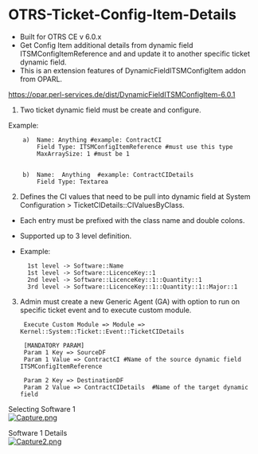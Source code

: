 # OTRS-Ticket-Config-Item-Details  
- Built for OTRS CE v 6.0.x  
- Get Config Item additional details from dynamic field ITSMConfigItemReference and and update it to another specific ticket dynamic field.   
- This is an extension features of DynamicFieldITSMConfigItem addon from OPARL.  

https://opar.perl-services.de/dist/DynamicFieldITSMConfigItem-6.0.1  


1. Two ticket dynamic field must be create and configure.

Example:

		a)	Name: Anything #example: ContractCI  
	  		Field Type: ITSMConfigItemReference #must use this type  
	  		MaxArraySize: 1 #must be 1
	
	
		b)	Name:  Anything  #example: ContractCIDetails  
	  		Field Type: Textarea  



2. Defines the CI values that need to be pull into dynamic field at System Configuration > TicketCIDetails::CIValuesByClass.  
- Each entry must be prefixed with the class name and double colons.  
- Supported up to 3 level definition.  
- Example:

		1st level -> Software::Name  
		1st level -> Software::LicenceKey::1  
		2nd level -> Software::LicenceKey::1::Quantity::1  
		3rd level -> Software::LicenceKey::1::Quantity::1::Major::1



3. Admin must create a new Generic Agent (GA) with option to run on specific ticket event and to execute custom module.  

		Execute Custom Module => Module => Kernel::System::Ticket::Event::TicketCIDetails  
	
		[MANDATORY PARAM]  
		Param 1 Key => SourceDF  
		Param 1 Value => ContractCI #Name of the source dynamic field ITSMConfigItemReference  

		Param 2 Key => DestinationDF  
		Param 2 Value => ContractCIDetails  #Name of the target dynamic field    	


Selecting Software 1  
[![Capture.png](https://i.postimg.cc/k4XQXg9c/Capture.png)](https://postimg.cc/cK2gFZvg)  
  
Software 1 Details  
[![Capture2.png](https://i.postimg.cc/zvLbQLSy/Capture2.png)](https://postimg.cc/JHLzDzF8)  
